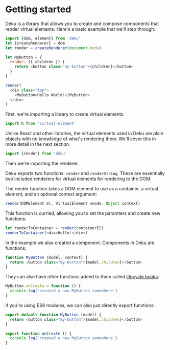 # Getting started

Deku is a library that allows you to create and compose components that render virtual elements. Here's a basic example that we'll step through:

```js
import {dom, element} from 'deku'
let {createRenderer} = dom
let render = createRenderer(document.body)

let MyButton = {
  render: ({ children }) {
    return <button class="my-button">{children}</button>
  }
}

render(
  <div class="App">
    <MyButton>Hello World!</MyButton>
  </div>
)
```

First, we're importing a library to create virtual elements.

```js
import h from 'virtual-element'
```

Unlike React and other libraries, the virtual elements used in Deku are plain objects with no knowledge of what's rendering them. We'll cover this in more detail in the next section.

```js
import {render} from 'deku'
```

Then we're importing the renderer.

Deku exports two functions: `render` and `renderString`. These are essentially two included renderers for virtual elements for rendering to the DOM.

The render function takes a DOM element to use as a container, a virtual element, and an optional context argument:

```js
render(DOMElement el, VirtualElement vnode, Object context)
```

This function is curried, allowing you to set the paramters and create new functions:

```js
let renderToContainer = render(containerEl)
renderToContainer(<div>Hello!</div>)
```

In the example we also created a component. Components in Deku are functions:

```js
function MyButton (model, context) {
  return <button class="my-button">{model.children}</button>
}
```

They can also have other functions added to them called [lifecycle hooks](#lifecycle-hooks):

```js
MyButton.onCreate = function () {
  console.log('created a new MyButton somewhere')
}
```

If you're using ES6 modules, we can also just directly export functions:

```js
export default function MyButton (model) {
  return <button class="my-button">{model.children}</button>
}

export function onCreate () {
  console.log('created a new MyButton somewhere')
}
```
